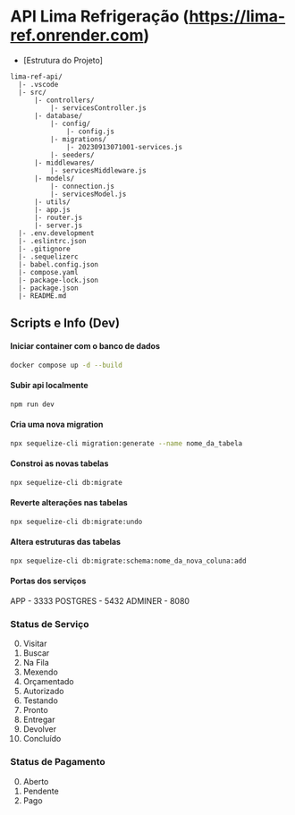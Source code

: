 # API Lima Refrigeração (https://lima-ref.onrender.com)

- [Estrutura do Projeto]

```plaintext
lima-ref-api/
  |- .vscode
  |- src/
      |- controllers/
          |- servicesController.js
      |- database/
          |- config/
              |- config.js
          |- migrations/
              |- 20230913071001-services.js
          |- seeders/
      |- middlewares/
          |- servicesMiddleware.js
      |- models/
          |- connection.js
          |- servicesModel.js
      |- utils/
      |- app.js
      |- router.js
      |- server.js
  |- .env.development
  |- .eslintrc.json
  |- .gitignore
  |- .sequelizerc
  |- babel.config.json
  |- compose.yaml
  |- package-lock.json
  |- package.json
  |- README.md
```

## Scripts e Info (Dev)

#### Iniciar container com o banco de dados
```sh
docker compose up -d --build
```
#### Subir api localmente
```sh
npm run dev
```
#### Cria uma nova migration 
```sh
npx sequelize-cli migration:generate --name nome_da_tabela
```
#### Constroi as novas tabelas
```sh
npx sequelize-cli db:migrate
```
#### Reverte alterações nas tabelas
```sh
npx sequelize-cli db:migrate:undo
```
#### Altera estruturas das tabelas
```sh
npx sequelize-cli db:migrate:schema:nome_da_nova_coluna:add
```

#### Portas dos serviços
APP - 3333
POSTGRES - 5432
ADMINER - 8080


### Status de Serviço
0. Visitar
1. Buscar
2. Na Fila
3. Mexendo
4. Orçamentado
5. Autorizado
6. Testando
7. Pronto
8. Entregar
9. Devolver
10. Concluído

### Status de Pagamento
0. Aberto
1. Pendente
2. Pago